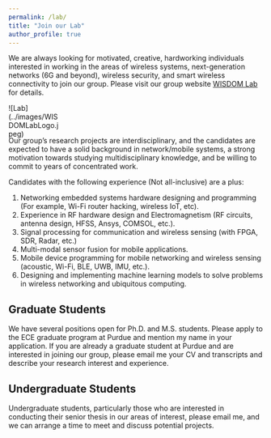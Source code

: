 ```yaml
---
permalink: /lab/
title: "Join our Lab"
author_profile: true
---
```

We are always looking for motivated, creative, hardworking individuals interested in working in the areas of wireless systems, next-generation networks (6G and beyond), wireless security, and smart wireless connectivity to join our group. 
Please visit our group website [WISDOM Lab](https://keerthidasala.github.io/WISDOM-Research-Lab/) for details.

<!-- ![Lab](../images/WISDOMLabLogo.jpeg)--> 
<div style="width:100px; height:50px">
![Lab](../images/WISDOMLabLogo.jpeg)
</div>


Our group’s research projects are interdisciplinary, and the candidates are expected to have a solid background in network/mobile systems, a strong motivation towards studying multidisciplinary knowledge, and be willing to commit to years of concentrated work.

Candidates with the following experience (Not all-inclusive) are a plus:
1. Networking embedded systems hardware designing and programming (For example, Wi-Fi router hacking, wireless IoT, etc).
2.  Experience in RF hardware design and Electromagnetism (RF circuits, antenna design, HFSS, Ansys, COMSOL, etc.).
3.  Signal processing for communication and wireless sensing (with FPGA, SDR, Radar, etc.)
4.  Multi-modal sensor fusion for mobile applications.
5.  Mobile device programming for mobile networking and wireless sensing (acoustic, Wi-Fi, BLE, UWB, IMU, etc.).
6.  Designing and implementing machine learning models to solve problems in wireless networking and ubiquitous computing.

## Graduate Students
We have several positions open for Ph.D. and M.S. students. Please apply to the ECE graduate program at Purdue and mention my name in your application. 
If you are already a graduate student at Purdue and are interested in joining our group, please email me your CV and transcripts and describe your research interest and experience.


## Undergraduate Students
Undergraduate students, particularly those who are interested in conducting their senior thesis in our areas of interest, please email me, and we can arrange a time to meet and discuss potential projects.
